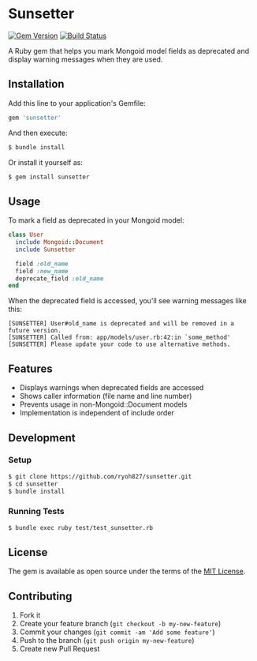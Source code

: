 # Sunsetter

[![Gem Version](https://badge.fury.io/rb/sunsetter.svg)](https://badge.fury.io/rb/sunsetter)
[![Build Status](https://github.com/ryoh827/sunsetter/actions/workflows/ci.yml/badge.svg)](https://github.com/ryoh827/sunsetter/actions/workflows/ci.yml)

A Ruby gem that helps you mark Mongoid model fields as deprecated and display warning messages when they are used.

## Installation

Add this line to your application's Gemfile:

```ruby
gem 'sunsetter'
```

And then execute:

```bash
$ bundle install
```

Or install it yourself as:

```bash
$ gem install sunsetter
```

## Usage

To mark a field as deprecated in your Mongoid model:

```ruby
class User
  include Mongoid::Document
  include Sunsetter

  field :old_name
  field :new_name
  deprecate_field :old_name
end
```

When the deprecated field is accessed, you'll see warning messages like this:

```
[SUNSETTER] User#old_name is deprecated and will be removed in a future version.
[SUNSETTER] Called from: app/models/user.rb:42:in `some_method'
[SUNSETTER] Please update your code to use alternative methods.
```

## Features

- Displays warnings when deprecated fields are accessed
- Shows caller information (file name and line number)
- Prevents usage in non-Mongoid::Document models
- Implementation is independent of include order

## Development

### Setup

```bash
$ git clone https://github.com/ryoh827/sunsetter.git
$ cd sunsetter
$ bundle install
```

### Running Tests

```bash
$ bundle exec ruby test/test_sunsetter.rb
```

## License

The gem is available as open source under the terms of the [MIT License](LICENSE).

## Contributing

1. Fork it
2. Create your feature branch (`git checkout -b my-new-feature`)
3. Commit your changes (`git commit -am 'Add some feature'`)
4. Push to the branch (`git push origin my-new-feature`)
5. Create new Pull Request 
